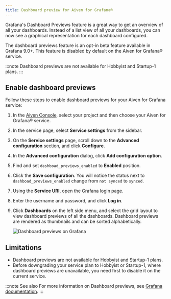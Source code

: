 ```yaml
---
title: Dashboard preview for Aiven for Grafana®
---
```


Grafana\'s Dashboard Previews feature is a great way to get an overview
of all your dashboards. Instead of a list view of all your dashboards,
you can now see a graphical representation for each dashboard
configured.

The dashboard previews feature is an opt-in beta feature available in
Grafana 9.0+. This feature is disabled by default on the Aiven for
Grafana® service.

:::note
Dashboard previews are not available for Hobbyist and Startup-1 plans.
:::

## Enable dashboard previews

Follow these steps to enable dashboard previews for your Aiven for
Grafana service:

1.  In the [Aiven Console](https://console.aiven.io/), select your
    project and then choose your Aiven for Grafana® service.

2.  In the service page, select **Service settings** from the sidebar.

3.  On the **Service settings** page, scroll down to the **Advanced
    configuration** section, and click **Configure**.

4.  In the **Advanced configuration** dialog, click **Add configuration
    option**.

5.  Find and set `dashboad_previews_enabled` to **Enabled** position.

6.  Click the **Save configuration**. You will notice the status next to
    `dashboad_previews_enabled` change from `not synced` to `synced`.

7.  Using the **Service URI**, open the Grafana login page.

8.  Enter the username and password, and click **Log in**.

9.  Click **Dashboards** on the left side menu, and select the grid
    layout to view dashboard previews of all the dashboards. Dashboard
    previews are rendered as thumbnails and can be sorted
    alphabetically.

    ![Dashboard previews on Grafana](/images/products/grafana/dashboard-previews-on-grafana.png)

## Limitations

-   Dashboard previews are not available for Hobbyist and Startup-1
    plans.
-   Before downgrading your service plan to Hobbyist or Startup-1, where
    dashboard previews are unavailable, you need first to disable it on
    the current service.

:::note See also
For more information on Dashboard previews, see [Grafana
documentation](https://grafana.com/docs/grafana/latest/dashboards/).
:::
